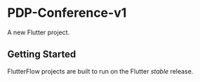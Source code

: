 # PDP-Conference-v1

A new Flutter project.

## Getting Started

FlutterFlow projects are built to run on the Flutter _stable_ release.
